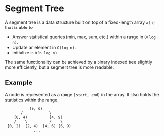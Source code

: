 # Segment Tree

A segment tree is a data structure built on top of a fixed-length array `a[n]` that is able to

* Answer statistical queries (min, max, sum, etc.) within a range in `O(log n)`.
* Update an element in `O(log n)`.
* Initialize in `O(n log n)`.

The same functionality can be achieved by a binary indexed tree slightly more efficiently, but a segment tree is more readable.

## Example

A node is represented as a range `[start, end)` in the array. It also holds the statistics within the range.

```
           [0, 9)
       /            \
    [0, 4)          [4, 9)
    /    \          /    \
 [0, 2)  [2, 4)  [4, 6) [6, 9)
             ...
```
